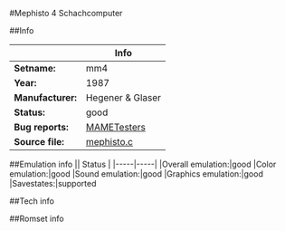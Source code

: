 #Mephisto 4 Schachcomputer

##Info

||Info|
|-----|-----|
|**Setname:**|mm4
|**Year:**|1987
|**Manufacturer:**|Hegener & Glaser
|**Status:**|good
|**Bug reports:**|[MAMETesters](http://mametesters.org/view_all_set.php?type=1&temporary=y&search=mephisto.c)
|**Source file:**|[mephisto.c](https://github.com/mamedev/mame/blob/master/src/mess/drivers/mephisto.c)

##Emulation info
|| Status |
|-----|-----|
|Overall emulation:|good
|Color emulation:|good
|Sound emulation:|good
|Graphics emulation:|good
|Savestates:|supported

##Tech info

##Romset info

<!--- START OF EDITED COMMENT DO NOT TOUCH TEXT ABOVE-->
